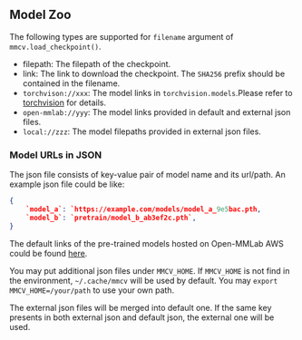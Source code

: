 ## Model Zoo

The following types are supported for `filename` argument of `mmcv.load_checkpoint()`.
* filepath: The filepath of the checkpoint.
* link: The link to download the checkpoint. The `SHA256` prefix should be contained in the filename.
* `torchvison://xxx`: The model links in `torchvision.models`.Please refer to [torchvision](https://pytorch.org/docs/stable/torchvision/models.html) for details.
* `open-mmlab://yyy`: The model links provided in default and external json files.
* `local://zzz`: The model filepaths provided in external json files.

### Model URLs in JSON
The json file consists of key-value pair of model name and its url/path.
An example json file could be like:
```json
{
    `model_a`: `https://example.com/models/model_a_9e5bac.pth,
    `model_b`: `pretrain/model_b_ab3ef2c.pth`,
}
```
The default links of the pre-trained models hosted on Open-MMLab AWS could be found [here](../mmcv/urls/open_mmlab.json).

You may put additional json files under `MMCV_HOME`. If `MMCV_HOME` is not find in the environment, `~/.cache/mmcv` will be used by default. You may `export MMCV_HOME=/your/path` to use your own path.

The external json files will be merged into default one. If the same key presents in both external json and default json, the external one will be used.

